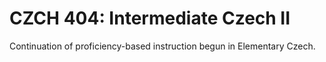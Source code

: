 # CZCH 404: Intermediate Czech II

Continuation of proficiency-based instruction begun in Elementary Czech.